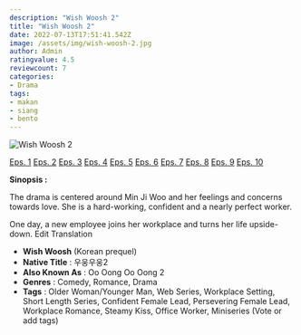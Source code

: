 ```yaml
---
description: "Wish Woosh 2"
title: "Wish Woosh 2"
date: 2022-07-13T17:51:41.542Z
image: /assets/img/wish-woosh-2.jpg
author: Admin
ratingvalue: 4.5
reviewcount: 7
categories:
- Drama
tags:
- makan
- siang
- bento
---
```


![Wish Woosh 2](/assets/img/wish-woosh-2.jpg)

[Eps. 1](/video/wish-woosh-2-eps-1)
[Eps. 2](/video/wish-woosh-2-eps-2)
[Eps. 3](/video/wish-woosh-2-eps-3)
[Eps. 4](/video/wish-woosh-2-eps-4)
[Eps. 5](/video/wish-woosh-2-eps-5)
[Eps. 6](/video/wish-woosh-2-eps-6)
[Eps. 7](/video/wish-woosh-2-eps-7)
[Eps. 8](/video/wish-woosh-2-eps-8)
[Eps. 9](/video/wish-woosh-2-eps-9)
[Eps. 10](/video/wish-woosh-2-eps-10)

**Sinopsis :**

The drama is centered around Min Ji Woo and her feelings and concerns towards love. She is a hard-working, confident and a nearly perfect worker. 

One day, a new employee joins her workplace and turns her life upside-down.  Edit Translation

- **Wish Woosh** (Korean prequel)
- **Native Title** : 우웅우웅2
- **Also Known As** : Oo Oong Oo Oong 2
- **Genres** : Comedy, Romance, Drama
- **Tags** : Older Woman/Younger Man, Web Series, Workplace Setting, Short Length Series, Confident Female Lead, Persevering Female Lead, Workplace Romance, Steamy Kiss, Office Worker, Miniseries (Vote or add tags)